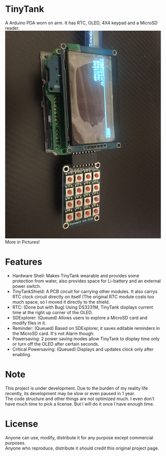 # TinyTank
A Arduino PDA worn on arm. It has RTC, OLED, 4X4 keypad and a MicroSD reader.
![Main Menu View](https://github.com/fishBone000/TinyTank/blob/master/Pictures/MainMenu.JPG)
More in Pictures!
# Features
- Hardware Shell:  Makes TinyTank wearable and provides some protection from water, also provides space for Li-battery and an external power switch.  
- TinyTankShield: A PCB circuit for carrying other modules. It also carrys RTC clock circuit directly on itself (The original RTC module costs too much space, so I moved it directly to the shield.
- RTC: (Done but with Bug) Using DS3231M, TinyTank displays current time at the right up corner of the OLED.  
- SDExplorer: (Queued) Allows users to explore a MicroSD card and modify files in it.  
- Reminder: (Queued) Based on SDExplorer, it saves editable reminders in the MicroSD card. It's not Alarm though.  
- Powersaving: 2 power saving modes allow TinyTank to display time only or turn off the OLED after certain seconds.  
- Critical Powersaving: (Queued) Displays and updates clock only after enabling.   
# Note
This project is under development. Due to the burden of my reality life recently, its development may be slow or even paused in 1 year.  
The code structure and other things are not optimized much. I even don't have much time to pick a license. But I will do it once I have enough time.  
# License
Anyone can use, modify, distribute it for any purpose except commercial purposes.  
Anyone who reproduce, distribute it should credit this original project page.  
